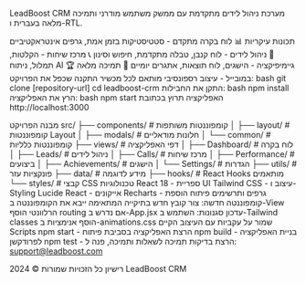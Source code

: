 LeadBoost CRM
מערכת ניהול לידים מתקדמת עם ממשק משתמש מודרני ותמיכה מלאה בעברית ו-RTL.

תכונות עיקריות
📊 לוח בקרה מתקדם - סטטיסטיקות בזמן אמת, גרפים אינטראקטיביים
👥 ניהול לידים - לוח קנבן, טבלה מתקדמת, חיפוש וסינון
📞 מרכז שיחות - הקלטות, תמלול, ניתוח AI
🏆 גיימיפיקציה - הישגים, לוח תוצאות, אתגרים יומיים
📱 תמיכה מלאה במובייל - עיצוב רספונסיבי מותאם לכל מכשיר
התקנה
שכפל את הפרויקט:
bash
git clone [repository-url]
cd leadboost-crm
התקן את החבילות:
bash
npm install
הרץ את האפליקציה:
bash
npm start
האפליקציה תרוץ בכתובת http://localhost:3000

מבנה הפרויקט
src/
├── components/        # קומפוננטות משותפות
│   ├── layout/       # קומפוננטות Layout
│   ├── modals/       # חלונות מודאליים
│   └── common/       # קומפוננטות כלליות
├── views/            # דפי האפליקציה
│   ├── Dashboard/    # לוח בקרה
│   ├── Leads/        # ניהול לידים
│   ├── Calls/        # מרכז שיחות
│   ├── Performance/  # ביצועים
│   ├── Achievements/ # הישגים
│   └── Settings/     # הגדרות
├── utils/            # פונקציות עזר
├── data/             # מידע לדוגמה
├── hooks/            # React Hooks מותאמים
└── styles/           # קבצי CSS
טכנולוגיות
React 18 - ספריית UI
Tailwind CSS - עיצוב ו-Styling
Lucide React - אייקונים
Recharts - גרפים ותרשימים
פיתוח
הוספת קומפוננטה חדשה:
צור קובץ חדש בתיקייה המתאימה
ייבא את הקומפוננטה ב-View הרלוונטי
הוסף routing אם נדרש ב-App.jsx
עדכון סגנונות:
השתמש ב-Tailwind classes
הוסף אנימציות ב-animations.css
שמור על עקביות עם העיצוב הקיים
Scripts
npm start - הרצת האפליקציה בסביבת פיתוח
npm build - בניית האפליקציה לפרודקשן
npm test - הרצת בדיקות
תמיכה
לשאלות ותמיכה, פנה ל: support@leadboost.com

רישיון
כל הזכויות שמורות © 2024 LeadBoost CRM

